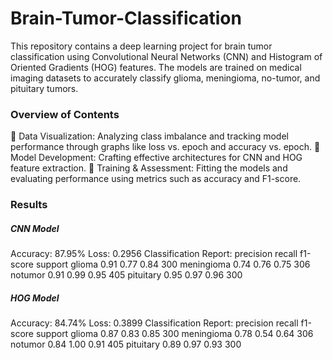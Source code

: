 # Brain-Tumor-Classification
This repository contains a deep learning project for brain tumor classification using Convolutional Neural Networks (CNN) and Histogram of Oriented Gradients (HOG) features. The models are trained on medical imaging datasets to accurately classify glioma, meningioma, no-tumor, and pituitary tumors.

### Overview of Contents
🧠  Data Visualization: Analyzing class imbalance and tracking model performance through graphs like loss vs. epoch and accuracy vs. epoch.
🧠  Model Development: Crafting effective architectures for CNN and HOG feature extraction.
🧠 Training & Assessment: Fitting the models and evaluating performance using metrics such as accuracy and F1-score.

### Results
##### CNN Model
Accuracy: 87.95%
Loss: 0.2956
Classification Report:
              precision    recall  f1-score   support
      glioma       0.91      0.77      0.84       300
  meningioma       0.74      0.76      0.75       306
     notumor       0.91      0.99      0.95       405
   pituitary       0.95      0.97      0.96       300

##### HOG Model
Accuracy: 84.74%
Loss: 0.3899
Classification Report:
              precision    recall  f1-score   support
      glioma       0.87      0.83      0.85       300
  meningioma       0.78      0.54      0.64       306
     notumor       0.84      1.00      0.91       405
   pituitary       0.89      0.97      0.93       300
